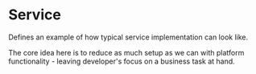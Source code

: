 # Service

Defines an example of how typical service implementation can look like.

The core idea here is to reduce as much setup as we can with platform functionality - leaving developer's focus on a
business task at hand.